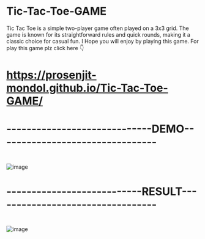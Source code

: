 # Tic-Tac-Toe-GAME
Tic Tac Toe is a simple two-player game often played on a 3x3 grid. The game is known for its straightforward rules and quick rounds, making it a classic choice for casual fun.
I Hope you will enjoy by playing this game.
For play this game plz click here 👇
# https://prosenjit-mondol.github.io/Tic-Tac-Toe-GAME/

# -----------------------------DEMO--------------------------------
#
![image](https://github.com/user-attachments/assets/8234a34e-a2f9-47c9-830c-5113fa380249)
#
# ---------------------------RESULT---------------------------------
#
![image](https://github.com/user-attachments/assets/a1eaa232-ac1f-4196-98c0-068f2ac8877e)
